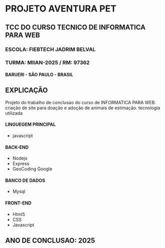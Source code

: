 # PROJETO AVENTURA PET

## TCC DO CURSO TECNICO DE INFORMATICA PARA WEB

### ESCOLA: FIEBTECH JADRIM BELVAL
### TURMA: MIIAN-2025 / RM: 97362
#### BARUERI - SÃO PAULO - BRASIL

## EXPLICAÇÃO

Projeto do trabalho de conclusao do curso de INFORMATICA PARA WEB.
criação de site para doação e adoção de animais de estimação.
tecnologia utilizada

#### LINGUEGEM PRINCIPAL
- javascript


#### BACK-END
- Nodejs 
- Express
- GeoCoding Google

#### BANCO DE DADOS
- Mysql

#### FRONT-END
- Html5
- CSS
- Javascript

## ANO DE CONCLUSAO: 2025